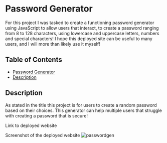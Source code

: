 
# Password Generator

For this project I was tasked to create a functioning password generator using JavaScript to allow users that interact, to create a password ranging from 8 to 128 characters, using lowercase and uppercase letters, numbers and special characters! I hope this deployed site can be useful to many users, and I will more than likely use it myself!

## Table of Contents

- [Password Generator](#password-generator)
- [Description](#description)

## Description

As stated in the title this project is for users to create a random password based on their choices. This generator can help multiple users that struggle with creating a password that is secure!

Link to deployed website


Screenshot of the deployed website
![passwordgen](https://github.com/AndresRey01/Password-Gen/assets/140764079/ccfe1942-4f31-4434-800e-fe2db2dd21d7)
